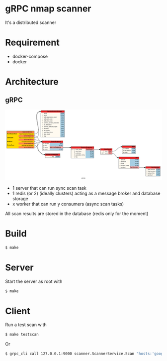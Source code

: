 # gRPC nmap scanner

It's a distributed scanner

# Requirement

- docker-compose
- docker

# Architecture

## gRPC

![grpc](graphviz.svg)

- 1 server that can run sync scan task
- 1 redis (or 2) (ideally clusters) acting as a message broker and database storage
- x worker that can run y consumers (async scan tasks)

All scan results are stored in the database (redis only for the moment)

# Build

```bash
$ make
```

# Server

Start the server as root with

```bash
$ make
```

# Client

Run a test scan with

```bash
$ make testscan
```

Or

```bash
$ grpc_cli call 127.0.0.1:9000 scanner.ScannerService.Scan "hosts:'google.com',ports:'80,443'"
```
